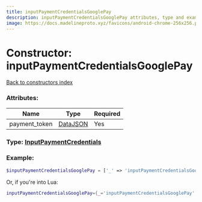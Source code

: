 ```yaml
---
title: inputPaymentCredentialsGooglePay
description: inputPaymentCredentialsGooglePay attributes, type and example
image: https://docs.madelineproto.xyz/favicons/android-chrome-256x256.png
---
```

# Constructor: inputPaymentCredentialsGooglePay  
[Back to constructors index](index.md)



### Attributes:

| Name     |    Type       | Required |
|----------|---------------|----------|
|payment\_token|[DataJSON](../types/DataJSON.md) | Yes|



### Type: [InputPaymentCredentials](../types/InputPaymentCredentials.md)


### Example:

```php
$inputPaymentCredentialsGooglePay = ['_' => 'inputPaymentCredentialsGooglePay', 'payment_token' => DataJSON];
```  


Or, if you're into Lua:

```lua
inputPaymentCredentialsGooglePay={_='inputPaymentCredentialsGooglePay', payment_token=DataJSON}

```


